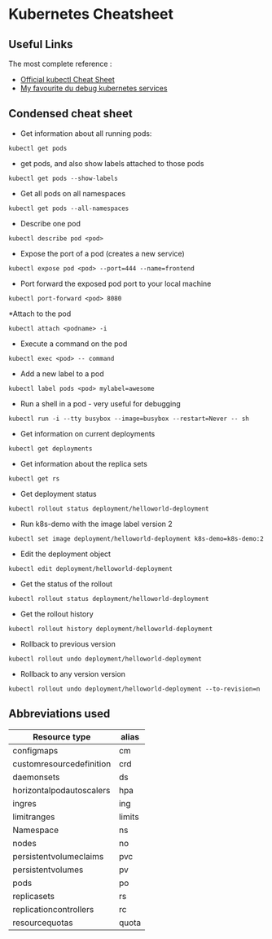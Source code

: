 # Kubernetes Cheatsheet

## Useful Links

The most complete reference :
  
* [Official kubectl Cheat Sheet](https://kubernetes.io/docs/reference/kubectl/cheatsheet/)
* [My favourite du debug kubernetes services](https://kubernetes.io/docs/tasks/debug-application-cluster/debug-service/)

## Condensed cheat sheet

* Get information about all running pods:
```
kubectl get pods
```

* get pods, and also show labels attached to those pods
```
kubectl get pods --show-labels
```

* Get all pods on all namespaces
```
kubectl get pods --all-namespaces
```

* Describe one pod
```
kubectl describe pod <pod> 
```

* Expose the port of a pod (creates a new service)
```
kubectl expose pod <pod> --port=444 --name=frontend
```

* Port forward the exposed pod port to your local machine
```
kubectl port-forward <pod> 8080
```

*Attach to the pod
```
kubectl attach <podname> -i
```

* Execute a command on the pod
```
kubectl exec <pod> -- command
```

* Add a new label to a pod
```
kubectl label pods <pod> mylabel=awesome
```

* Run a shell in a pod - very useful for debugging
```
kubectl run -i --tty busybox --image=busybox --restart=Never -- sh
```

* Get information on current deployments
```
kubectl get deployments
```

* Get information about the replica sets
```
kubectl get rs 
```

* Get deployment status
```
kubectl rollout status deployment/helloworld-deployment
```

* Run k8s-demo with the image label version 2
```
kubectl set image deployment/helloworld-deployment k8s-demo=k8s-demo:2
```

* Edit the deployment object
```
kubectl edit deployment/helloworld-deployment
```

* Get the status of the rollout
```
kubectl rollout status deployment/helloworld-deployment
```

* Get the rollout history
```
kubectl rollout history deployment/helloworld-deployment
```

* Rollback to previous version
```
kubectl rollout undo deployment/helloworld-deployment
```

* Rollback to any version version
```
kubectl rollout undo deployment/helloworld-deployment --to-revision=n
```

## Abbreviations used

| Resource type | alias |
|---------------|-------|
| configmaps | cm |
| customresourcedefinition | crd | 
| daemonsets | ds | 
| horizontalpodautoscalers | hpa |
| ingres  | ing | 
| limitranges |limits |
| Namespace | ns |
| nodes | no | 
| persistentvolumeclaims | pvc |
| persistentvolumes | pv |
| pods |po |
| replicasets | rs |
| replicationcontrollers  | rc |
| resourcequotas | quota |
